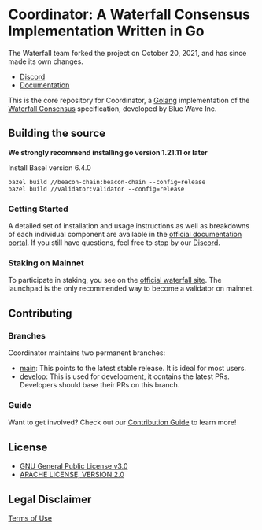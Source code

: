 # Coordinator: A Waterfall Consensus Implementation Written in Go

The Waterfall team forked the project on October 20, 2021, and has since made its own changes.

- [Discord](https://discord.gg/Nwb8aR2XvR)
- [Documentation](https://docs.waterfall.network/)

This is the core repository for Coordinator, a [Golang](https://golang.org/) implementation of the [Waterfall Consensus](https://waterfall.network/) specification, developed by Blue Wave Inc.

## Building the source

**We strongly recommend installing go version 1.21.11 or later**

Install Basel version 6.4.0

```shell
bazel build //beacon-chain:beacon-chain --config=release
bazel build //validator:validator --config=release
```

### Getting Started

A detailed set of installation and usage instructions as well as breakdowns of each individual component are available in the [official documentation portal](https://docs.waterfall.network). If you still have questions, feel free to stop by our [Discord](https://discord.gg/Nwb8aR2XvR).

### Staking on Mainnet

To participate in staking, you see on the [official waterfall site](https://waterfall.network/use-waterfall/stake-water). The launchpad is the only recommended way to become a validator on mainnet.


## Contributing
### Branches
Coordinator maintains two permanent branches:

* [main](https://github.com/waterfall-network/coordinator/tree/main): This points to the latest stable release. It is ideal for most users.
* [develop](https://github.com/waterfall-network/coordinator/tree/develop): This is used for development, it contains the latest PRs. Developers should base their PRs on this branch.

### Guide
Want to get involved? Check out our [Contribution Guide](/CONTRIBUTING.md) to learn more!

## License

- [GNU General Public License v3.0](https://www.gnu.org/licenses/gpl-3.0.en.html)
- [APACHE LICENSE, VERSION 2.0](https://www.apache.org/licenses/LICENSE-2.0)

## Legal Disclaimer

[Terms of Use](/TERMS_OF_SERVICE.md)
